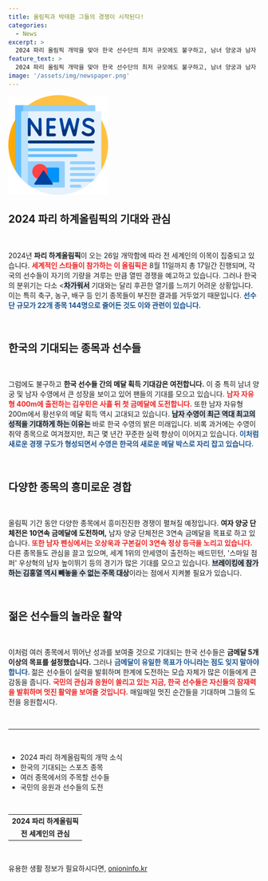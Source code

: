 ```yaml
---
title: 올림픽과 박태환 그들의 경쟁이 시작된다!
categories:
  - News
excerpt: >
  2024 파리 올림픽 개막을 맞아 한국 선수단의 최저 규모에도 불구하고, 남녀 양궁과 남자 수영 등 메달 기대 종목이 주목받고 있다. MZ세대의 새 역사를 기대하며 국민의 응원이 쏟아질 예정이다!
feature_text: >
  2024 파리 올림픽 개막을 맞아 한국 선수단의 최저 규모에도 불구하고, 남녀 양궁과 남자 수영 등 메달 기대 종목이 주목받고 있다. MZ세대의 새 역사를 기대하며 국민의 응원이 쏟아질 예정이다!
image: '/assets/img/newspaper.png'
---
```


<p><img src="/assets/img/newspaper.png" alt="kimp 속보" /></p>

<h2 data-ke-size="size26">2024 파리 하계올림픽의 기대와 관심</h2>

<p data-ke-size="size16">&nbsp;</p>

<p>2024년 <b>파리 하계올림픽</b>이 오는 26일 개막함에 따라 전 세계인의 이목이 집중되고 있습니다. <b><span style="color: #ee2323;">세계적인 스타들이 참가하는 이 올림픽은</span></b> 8월 11일까지 총 17일간 진행되며, 각국의 선수들이 자기의 기량을 겨루는 만큼 열띤 경쟁을 예고하고 있습니다. 그러나 한국의 분위기는 다소 &lt;<b><span style="background-color: #21538527;">차가워서</span></b> 기대와는 달리 후끈한 열기를 느끼기 어려운 상황입니다. 이는 특히 축구, 농구, 배구 등 인기 종목들이 부진한 결과를 거두었기 때문입니다. <b><span style="color: #1a5490;">선수단 규모가 22개 종목 144명으로 줄어든 것도 이와 관련이 있습니다.</span></b> </p>

<p data-ke-size="size16">&nbsp;</p>

<h2 data-ke-size="size26">한국의 기대되는 종목과 선수들</h2>

<p data-ke-size="size16">&nbsp;</p>

<p>그럼에도 불구하고 <b>한국 선수들 간의 메달 획득 기대감은 여전합니다.</b> 이 중 특히 남녀 양궁 및 남자 수영에서 큰 성장을 보이고 있어 팬들의 기대를 모으고 있습니다. <b><span style="color: #ee2323;">남자 자유형 400m에 출전하는 김우민은 사흘 뒤 첫 금메달에 도전합니다.</span></b> 또한 남자 자유형 200m에서 황선우의 메달 획득 역시 고대되고 있습니다. <b><span style="background-color: #21538527;">남자 수영이 최근 역대 최고의 성적을 기대하게 하는 이유는</span></b> 바로 한국 수영의 밝은 미래입니다. 비록 과거에는 수영이 취약 종목으로 여겨졌지만, 최근 몇 년간 꾸준한 실력 향상이 이어지고 있습니다. <b><span style="color: #1a5490;">이처럼 새로운 경쟁 구도가 형성되면서 수영은 한국의 새로운 메달 박스로 자리 잡고 있습니다.</span></b></p>

<p data-ke-size="size16">&nbsp;</p>

<h2 data-ke-size="size26">다양한 종목의 흥미로운 경합</h2>

<p data-ke-size="size16">&nbsp;</p>

<p>올림픽 기간 동안 다양한 종목에서 흥미진진한 경쟁이 펼쳐질 예정입니다. <b>여자 양궁 단체전은 10연속 금메달에 도전하며,</b> 남자 양궁 단체전은 3연속 금메달을 목표로 하고 있습니다. <b><span style="color: #ee2323;">또한 남자 펜싱에서는 오상욱과 구본길이 3연속 정상 등극을 노리고 있습니다.</span></b> 다른 종목들도 관심을 끌고 있으며, 세계 1위의 안세영이 출전하는 배드민턴, '스마일 점퍼' 우상혁의 남자 높이뛰기 등의 경기가 많은 기대를 모으고 있습니다. <b><span style="background-color: #21538527;">브레이킹에 참가하는 김홍열 역시 빼놓을 수 없는 주목 대상</span></b>이라는 점에서 지켜볼 필요가 있습니다.</p>

<p data-ke-size="size16">&nbsp;</p>

<h2 data-ke-size="size26">젊은 선수들의 놀라운 활약</h2>

<p data-ke-size="size16">&nbsp;</p>

<p>이처럼 여러 종목에서 뛰어난 성과를 보여줄 것으로 기대되는 한국 선수들은 <b>금메달 5개 이상의 목표를 설정했습니다.</b> 그러나 <b><span style="color: #1a5490;">금메달이 유일한 목표가 아니라는 점도 잊지 말아야 합니다. </span></b> 젊은 선수들이 실력을 발휘하며 한계에 도전하는 모습 자체가 많은 이들에게 큰 감동을 줍니다. <b><span style="color: #ee2323;">국민의 관심과 응원이 쏠리고 있는 지금, 한국 선수들은 자신들의 잠재력을 발휘하며 멋진 활약을 보여줄 것입니다.</span></b> 매일매일 멋진 순간들을 기대하며 그들의 도전을 응원합시다.</p>

<p data-ke-size="size16">&nbsp;</p>

<hr>

<p data-ke-size="size16">&nbsp;</p>

<ul>
    <li>2024 파리 하계올림픽의 개막 소식</li>
    <li>한국의 기대되는 스포츠 종목</li>
    <li>여러 종목에서의 주목할 선수들</li>
    <li>국민의 응원과 선수들의 도전</li>
</ul>

<p data-ke-size="size16">&nbsp;</p>

<table style="width: 100%; border-collapse: collapse;">
    <tr>
        <td style="text-align: center; height: 17px;"><b>2024 파리 하계올림픽</b></td>
    </tr>
    <tr>
        <td style="text-align: center; height: 17px;"><b>전 세계인의 관심</b></td>
    </tr>
</table>

<p data-ke-size="size16">&nbsp;</p>
유용한 생활 정보가 필요하시다면, <a href="https://onioninfo.kr" rel="dofollow">onioninfo.kr</a>


